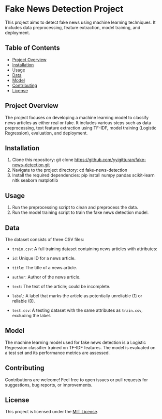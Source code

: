 # Fake News Detection Project


This project aims to detect fake news using machine learning techniques. It includes data preprocessing, feature extraction, model training, and deployment.

## Table of Contents

- [Project Overview](#project-overview)
- [Installation](#installation)
- [Usage](#usage)
- [Data](#data)
- [Model](#model)
- [Contributing](#contributing)
- [License](#license)

## Project Overview

The project focuses on developing a machine learning model to classify news articles as either real or fake. It includes various steps such as data preprocessing, text feature extraction using TF-IDF, model training (Logistic Regression), evaluation, and deployment.

## Installation

1. Clone this repository:
git clone https://github.com/yyigitturan/fake-news-detection.git
2. Navigate to the project directory:
cd fake-news-detection
3. Install the required dependencies:
 pip install numpy pandas scikit-learn nltk seaborn matplotlib



## Usage

1. Run the preprocessing script to clean and preprocess the data.
2. Run the model training script to train the fake news detection model.

## Data

The dataset consists of three CSV files:

- `train.csv`: A full training dataset containing news articles with attributes:
- `id`: Unique ID for a news article.
- `title`: The title of a news article.
- `author`: Author of the news article.
- `text`: The text of the article; could be incomplete.
- `label`: A label that marks the article as potentially unreliable (1) or reliable (0).

- `test.csv`: A testing dataset with the same attributes as `train.csv`, excluding the label.


## Model

The machine learning model used for fake news detection is a Logistic Regression classifier trained on TF-IDF features. The model is evaluated on a test set and its performance metrics are assessed.

## Contributing

Contributions are welcome! Feel free to open issues or pull requests for suggestions, bug reports, or improvements.

## License

This project is licensed under the [MIT License](LICENSE).
